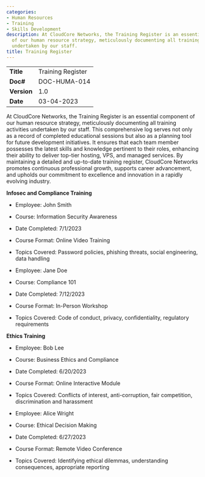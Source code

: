 ```yaml
---
categories:
- Human Resources
- Training
- Skills Development
description: At CloudCore Networks, the Training Register is an essential component
  of our human resource strategy, meticulously documenting all training activities
  undertaken by our staff.
title: Training Register
---
```


|              |                                     |
|--------------|-------------------------------------|
| **Title**    | Training Register             |
| **Doc#**     | DOC-HUMA-014 |
| **Version**  | 1.0                                 |
| **Date**     | 03-04-2023                              |

At CloudCore Networks, the Training Register is an essential component of our
human resource strategy, meticulously documenting all training activities
undertaken by our staff. This comprehensive log serves not only as a record of
completed educational sessions but also as a planning tool for future
development initiatives. It ensures that each team member possesses the latest
skills and knowledge pertinent to their roles, enhancing their ability to
deliver top-tier hosting, VPS, and managed services. By maintaining a detailed
and up-to-date training register, CloudCore Networks promotes continuous
professional growth, supports career advancement, and upholds our commitment to
excellence and innovation in a rapidly evolving industry.

**Infosec and Compliance Training**

- Employee: John Smith
- Course: Information Security Awareness
- Date Completed: 7/1/2023
- Course Format: Online Video Training
- Topics Covered: Password policies, phishing threats, social engineering, data
  handling

- Employee: Jane Doe
- Course: Compliance 101
- Date Completed: 7/12/2023
- Course Format: In-Person Workshop
- Topics Covered: Code of conduct, privacy, confidentiality, regulatory
  requirements

**Ethics Training**

- Employee: Bob Lee
- Course: Business Ethics and Compliance
- Date Completed: 6/20/2023
- Course Format: Online Interactive Module
- Topics Covered: Conflicts of interest, anti-corruption, fair competition,
  discrimination and harassment

- Employee: Alice Wright
- Course: Ethical Decision Making
- Date Completed: 6/27/2023
- Course Format: Remote Video Conference
- Topics Covered: Identifying ethical dilemmas, understanding consequences,
  appropriate reporting